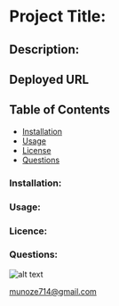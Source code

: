 # Project Title:

## Description:

## Deployed URL

## Table of Contents

- [Installation](#Installation)
- [Usage](#Usage)
- [License](#License)
- [Questions](#Questions)

### Installation:

### Usage:

### Licence:

### Questions:

![alt text](https://avatars0.githubusercontent.com/u/59346164?v=4)

[munoze714@gmail.com
](munoze714@gmail.com)
